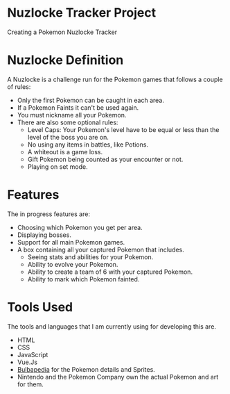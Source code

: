 # Nuzlocke Tracker Project
 Creating a Pokemon Nuzlocke Tracker <br/>
# Nuzlocke Definition
 A Nuzlocke is a challenge run for the Pokemon games that follows a couple of rules: <br/>
 - Only the first Pokemon can be caught in each area.
 - If a Pokemon Faints it can't be used again.
 - You must nickname all your Pokemon.
 - There are also some optional rules:
   - Level Caps: Your Pokemon's level have to be equal or less than the level of the boss you are on.
   - No using any items in battles, like Potions.
   - A whiteout is a game loss.
   - Gift Pokemon being counted as your encounter or not.
   - Playing on set mode.
  
# Features
The in progress features are:
- Choosing which Pokemon you get per area.
- Displaying bosses.
- Support for all main Pokemon games.
- A box containing all your captured Pokemon that includes.
  - Seeing stats and abilities for your Pokemon.
  - Ability to evolve your Pokemon.
  - Ability to create a team of 6 with your captured Pokemon.
  - Ability to mark which Pokemon fainted.

# Tools Used
The tools and languages that I am currently using for developing this are.
- HTML
- CSS
- JavaScript
- Vue.Js
- [Bulbapedia](https://bulbapedia.bulbagarden.net/wiki/Main_Page) for the Pokemon details and Sprites.
- Nintendo and the Pokemon Company own the actual Pokemon and art for them.
